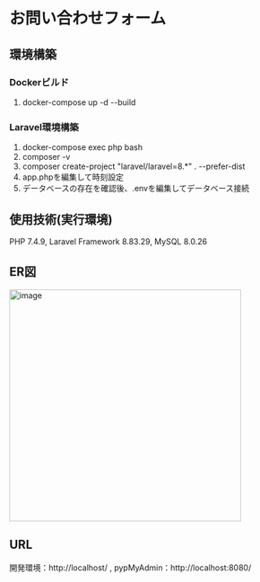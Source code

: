 # お問い合わせフォーム
## 環境構築
### Dockerビルド
1. docker-compose up -d --build
### Laravel環境構築
1. docker-compose exec php bash
2. composer -v
3. composer create-project "laravel/laravel=8.*" . --prefer-dist
4. app.phpを編集して時刻設定
5. データベースの存在を確認後、.envを編集してデータベース接続
## 使用技術(実行環境)
PHP 7.4.9,
Laravel Framework 8.83.29,
MySQL 8.0.26
## ER図
<img width="413" alt="image" src="https://github.com/user-attachments/assets/6c6ca413-6d1f-4d4a-9075-988a482b2b28" />

## URL
開発環境：http://localhost/ ,
pypMyAdmin：http://localhost:8080/
